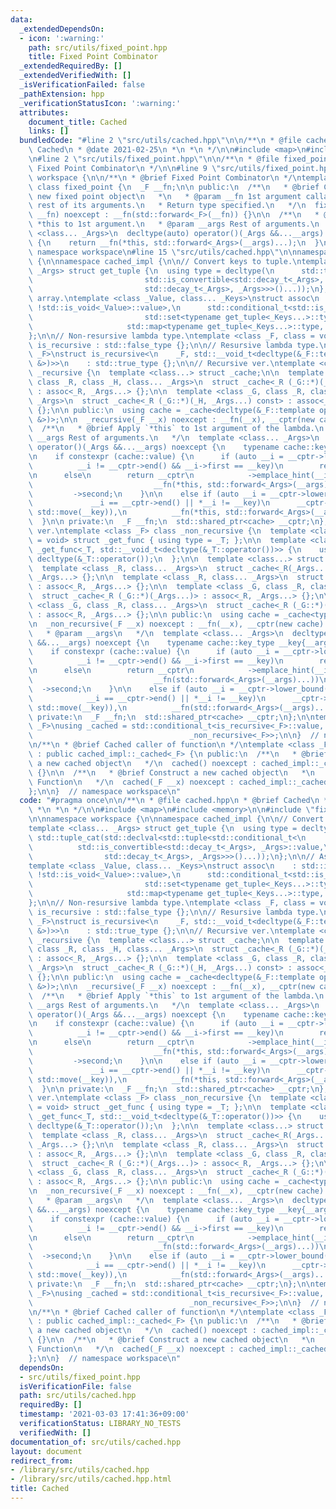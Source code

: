```yaml
---
data:
  _extendedDependsOn:
  - icon: ':warning:'
    path: src/utils/fixed_point.hpp
    title: Fixed Point Combinator
  _extendedRequiredBy: []
  _extendedVerifiedWith: []
  _isVerificationFailed: false
  _pathExtension: hpp
  _verificationStatusIcon: ':warning:'
  attributes:
    document_title: Cached
    links: []
  bundledCode: "#line 2 \"src/utils/cached.hpp\"\n\n/**\n * @file cached.hpp\n * @brief\
    \ Cached\n * @date 2021-02-25\n *\n *\n */\n\n#include <map>\n#include <memory>\n\
    \n#line 2 \"src/utils/fixed_point.hpp\"\n\n/**\n * @file fixed_point.hpp\n * @brief\
    \ Fixed Point Combinator\n */\n\n#line 9 \"src/utils/fixed_point.hpp\"\n\nnamespace\
    \ workspace {\n\n/**\n * @brief Fixed Point Combinator\n */\ntemplate <class _F>\
    \ class fixed_point {\n  _F __fn;\n\n public:\n  /**\n   * @brief Construct a\
    \ new fixed point object\n   *\n   * @param __fn 1st argument callable with the\
    \ rest of its arguments.\n   * Return type specified.\n   */\n  fixed_point(_F\
    \ __fn) noexcept : __fn(std::forward<_F>(__fn)) {}\n\n  /**\n   * @brief Apply\
    \ *this to 1st argument.\n   * @param __args Rest of arguments.\n   */\n  template\
    \ <class... _Args>\n  decltype(auto) operator()(_Args &&...__args) const noexcept\
    \ {\n    return __fn(*this, std::forward<_Args>(__args)...);\n  }\n};\n\n}  //\
    \ namespace workspace\n#line 15 \"src/utils/cached.hpp\"\n\nnamespace workspace\
    \ {\n\nnamespace cached_impl {\n\n// Convert keys to tuple.\ntemplate <class...\
    \ _Args> struct get_tuple {\n  using type = decltype(\n      std::tuple_cat(std::declval<std::tuple<std::conditional_t<\n\
    \                         std::is_convertible<std::decay_t<_Args>, _Args>::value,\n\
    \                         std::decay_t<_Args>, _Args>>>()...));\n};\n\n// Associative\
    \ array.\ntemplate <class _Value, class... _Keys>\nstruct assoc\n    : std::integral_constant<int,\
    \ !std::is_void<_Value>::value>,\n      std::conditional_t<std::is_void<_Value>::value,\n\
    \                         std::set<typename get_tuple<_Keys...>::type>,\n    \
    \                     std::map<typename get_tuple<_Keys...>::type, _Value>> {\n\
    };\n\n// Non-resursive lambda type.\ntemplate <class _F, class = void> struct\
    \ is_recursive : std::false_type {};\n\n// Resursive lambda type.\ntemplate <class\
    \ _F>\nstruct is_recursive<\n    _F, std::__void_t<decltype(&_F::template operator()<fixed_point<_F>\
    \ &>)>>\n    : std::true_type {};\n\n// Recursive ver.\ntemplate <class _F> class\
    \ _recursive {\n  template <class...> struct _cache;\n\n  template <class _G,\
    \ class _R, class _H, class... _Args>\n  struct _cache<_R (_G::*)(_H, _Args...)>\
    \ : assoc<_R, _Args...> {};\n\n  template <class _G, class _R, class _H, class...\
    \ _Args>\n  struct _cache<_R (_G::*)(_H, _Args...) const> : assoc<_R, _Args...>\
    \ {};\n\n public:\n  using cache = _cache<decltype(&_F::template operator()<_recursive<_F>\
    \ &>)>;\n\n  _recursive(_F __x) noexcept : __fn(__x), __cptr(new cache) {}\n\n\
    \  /**\n   * @brief Apply `*this` to 1st argument of the lambda.\n   * @param\
    \ __args Rest of arguments.\n   */\n  template <class... _Args>\n  decltype(auto)\
    \ operator()(_Args &&...__args) noexcept {\n    typename cache::key_type __key{__args...};\n\
    \n    if constexpr (cache::value) {\n      if (auto __i = __cptr->lower_bound(__key);\n\
    \          __i != __cptr->end() && __i->first == __key)\n        return __i->second;\n\
    \n      else\n        return __cptr\n            ->emplace_hint(__i, std::move(__key),\n\
    \                           __fn(*this, std::forward<_Args>(__args)...))\n   \
    \         ->second;\n    }\n\n    else if (auto __i = __cptr->lower_bound(__key);\n\
    \             __i == __cptr->end() || *__i != __key)\n      __cptr->emplace_hint(__i,\
    \ std::move(__key)),\n          __fn(*this, std::forward<_Args>(__args)...);\n\
    \  }\n\n private:\n  _F __fn;\n  std::shared_ptr<cache> __cptr;\n};\n\n// Non-recursive\
    \ ver.\ntemplate <class _F> class _non_recursive {\n  template <class _T, class\
    \ = void> struct _get_func { using type = _T; };\n\n  template <class _T>\n  struct\
    \ _get_func<_T, std::__void_t<decltype(&_T::operator())>> {\n    using type =\
    \ decltype(&_T::operator());\n  };\n\n  template <class...> struct _cache;\n\n\
    \  template <class _R, class... _Args>\n  struct _cache<_R(_Args...)> : assoc<_R,\
    \ _Args...> {};\n\n  template <class _R, class... _Args>\n  struct _cache<_R (*)(_Args...)>\
    \ : assoc<_R, _Args...> {};\n\n  template <class _G, class _R, class... _Args>\n\
    \  struct _cache<_R (_G::*)(_Args...)> : assoc<_R, _Args...> {};\n\n  template\
    \ <class _G, class _R, class... _Args>\n  struct _cache<_R (_G::*)(_Args...) const>\
    \ : assoc<_R, _Args...> {};\n\n public:\n  using cache = _cache<typename _get_func<_F>::type>;\n\
    \n  _non_recursive(_F __x) noexcept : __fn(__x), __cptr(new cache) {}\n\n  /**\n\
    \   * @param __args\n   */\n  template <class... _Args>\n  decltype(auto) operator()(_Args\
    \ &&...__args) noexcept {\n    typename cache::key_type __key{__args...};\n\n\
    \    if constexpr (cache::value) {\n      if (auto __i = __cptr->lower_bound(__key);\n\
    \          __i != __cptr->end() && __i->first == __key)\n        return __i->second;\n\
    \n      else\n        return __cptr\n            ->emplace_hint(__i, std::move(__key),\n\
    \                           __fn(std::forward<_Args>(__args)...))\n          \
    \  ->second;\n    }\n\n    else if (auto __i = __cptr->lower_bound(__key);\n \
    \            __i == __cptr->end() || *__i != __key)\n      __cptr->emplace_hint(__i,\
    \ std::move(__key)),\n          __fn(std::forward<_Args>(__args)...);\n  }\n\n\
    \ private:\n  _F __fn;\n  std::shared_ptr<cache> __cptr;\n};\n\ntemplate <class\
    \ _F>\nusing _cached = std::conditional_t<is_recursive<_F>::value, _recursive<_F>,\n\
    \                                   _non_recursive<_F>>;\n\n}  // namespace cached_impl\n\
    \n/**\n * @brief Cached caller of function\n */\ntemplate <class _F> class cached\
    \ : public cached_impl::_cached<_F> {\n public:\n  /**\n   * @brief Construct\
    \ a new cached object\n   */\n  cached() noexcept : cached_impl::_cached<_F>(_F{})\
    \ {}\n\n  /**\n   * @brief Construct a new cached object\n   *\n   * @param __x\
    \ Function\n   */\n  cached(_F __x) noexcept : cached_impl::_cached<_F>(__x) {}\n\
    };\n\n}  // namespace workspace\n"
  code: "#pragma once\n\n/**\n * @file cached.hpp\n * @brief Cached\n * @date 2021-02-25\n\
    \ *\n *\n */\n\n#include <map>\n#include <memory>\n\n#include \"fixed_point.hpp\"\
    \n\nnamespace workspace {\n\nnamespace cached_impl {\n\n// Convert keys to tuple.\n\
    template <class... _Args> struct get_tuple {\n  using type = decltype(\n     \
    \ std::tuple_cat(std::declval<std::tuple<std::conditional_t<\n               \
    \          std::is_convertible<std::decay_t<_Args>, _Args>::value,\n         \
    \                std::decay_t<_Args>, _Args>>>()...));\n};\n\n// Associative array.\n\
    template <class _Value, class... _Keys>\nstruct assoc\n    : std::integral_constant<int,\
    \ !std::is_void<_Value>::value>,\n      std::conditional_t<std::is_void<_Value>::value,\n\
    \                         std::set<typename get_tuple<_Keys...>::type>,\n    \
    \                     std::map<typename get_tuple<_Keys...>::type, _Value>> {\n\
    };\n\n// Non-resursive lambda type.\ntemplate <class _F, class = void> struct\
    \ is_recursive : std::false_type {};\n\n// Resursive lambda type.\ntemplate <class\
    \ _F>\nstruct is_recursive<\n    _F, std::__void_t<decltype(&_F::template operator()<fixed_point<_F>\
    \ &>)>>\n    : std::true_type {};\n\n// Recursive ver.\ntemplate <class _F> class\
    \ _recursive {\n  template <class...> struct _cache;\n\n  template <class _G,\
    \ class _R, class _H, class... _Args>\n  struct _cache<_R (_G::*)(_H, _Args...)>\
    \ : assoc<_R, _Args...> {};\n\n  template <class _G, class _R, class _H, class...\
    \ _Args>\n  struct _cache<_R (_G::*)(_H, _Args...) const> : assoc<_R, _Args...>\
    \ {};\n\n public:\n  using cache = _cache<decltype(&_F::template operator()<_recursive<_F>\
    \ &>)>;\n\n  _recursive(_F __x) noexcept : __fn(__x), __cptr(new cache) {}\n\n\
    \  /**\n   * @brief Apply `*this` to 1st argument of the lambda.\n   * @param\
    \ __args Rest of arguments.\n   */\n  template <class... _Args>\n  decltype(auto)\
    \ operator()(_Args &&...__args) noexcept {\n    typename cache::key_type __key{__args...};\n\
    \n    if constexpr (cache::value) {\n      if (auto __i = __cptr->lower_bound(__key);\n\
    \          __i != __cptr->end() && __i->first == __key)\n        return __i->second;\n\
    \n      else\n        return __cptr\n            ->emplace_hint(__i, std::move(__key),\n\
    \                           __fn(*this, std::forward<_Args>(__args)...))\n   \
    \         ->second;\n    }\n\n    else if (auto __i = __cptr->lower_bound(__key);\n\
    \             __i == __cptr->end() || *__i != __key)\n      __cptr->emplace_hint(__i,\
    \ std::move(__key)),\n          __fn(*this, std::forward<_Args>(__args)...);\n\
    \  }\n\n private:\n  _F __fn;\n  std::shared_ptr<cache> __cptr;\n};\n\n// Non-recursive\
    \ ver.\ntemplate <class _F> class _non_recursive {\n  template <class _T, class\
    \ = void> struct _get_func { using type = _T; };\n\n  template <class _T>\n  struct\
    \ _get_func<_T, std::__void_t<decltype(&_T::operator())>> {\n    using type =\
    \ decltype(&_T::operator());\n  };\n\n  template <class...> struct _cache;\n\n\
    \  template <class _R, class... _Args>\n  struct _cache<_R(_Args...)> : assoc<_R,\
    \ _Args...> {};\n\n  template <class _R, class... _Args>\n  struct _cache<_R (*)(_Args...)>\
    \ : assoc<_R, _Args...> {};\n\n  template <class _G, class _R, class... _Args>\n\
    \  struct _cache<_R (_G::*)(_Args...)> : assoc<_R, _Args...> {};\n\n  template\
    \ <class _G, class _R, class... _Args>\n  struct _cache<_R (_G::*)(_Args...) const>\
    \ : assoc<_R, _Args...> {};\n\n public:\n  using cache = _cache<typename _get_func<_F>::type>;\n\
    \n  _non_recursive(_F __x) noexcept : __fn(__x), __cptr(new cache) {}\n\n  /**\n\
    \   * @param __args\n   */\n  template <class... _Args>\n  decltype(auto) operator()(_Args\
    \ &&...__args) noexcept {\n    typename cache::key_type __key{__args...};\n\n\
    \    if constexpr (cache::value) {\n      if (auto __i = __cptr->lower_bound(__key);\n\
    \          __i != __cptr->end() && __i->first == __key)\n        return __i->second;\n\
    \n      else\n        return __cptr\n            ->emplace_hint(__i, std::move(__key),\n\
    \                           __fn(std::forward<_Args>(__args)...))\n          \
    \  ->second;\n    }\n\n    else if (auto __i = __cptr->lower_bound(__key);\n \
    \            __i == __cptr->end() || *__i != __key)\n      __cptr->emplace_hint(__i,\
    \ std::move(__key)),\n          __fn(std::forward<_Args>(__args)...);\n  }\n\n\
    \ private:\n  _F __fn;\n  std::shared_ptr<cache> __cptr;\n};\n\ntemplate <class\
    \ _F>\nusing _cached = std::conditional_t<is_recursive<_F>::value, _recursive<_F>,\n\
    \                                   _non_recursive<_F>>;\n\n}  // namespace cached_impl\n\
    \n/**\n * @brief Cached caller of function\n */\ntemplate <class _F> class cached\
    \ : public cached_impl::_cached<_F> {\n public:\n  /**\n   * @brief Construct\
    \ a new cached object\n   */\n  cached() noexcept : cached_impl::_cached<_F>(_F{})\
    \ {}\n\n  /**\n   * @brief Construct a new cached object\n   *\n   * @param __x\
    \ Function\n   */\n  cached(_F __x) noexcept : cached_impl::_cached<_F>(__x) {}\n\
    };\n\n}  // namespace workspace\n"
  dependsOn:
  - src/utils/fixed_point.hpp
  isVerificationFile: false
  path: src/utils/cached.hpp
  requiredBy: []
  timestamp: '2021-03-03 17:41:36+09:00'
  verificationStatus: LIBRARY_NO_TESTS
  verifiedWith: []
documentation_of: src/utils/cached.hpp
layout: document
redirect_from:
- /library/src/utils/cached.hpp
- /library/src/utils/cached.hpp.html
title: Cached
---
```

